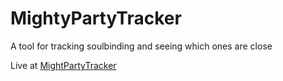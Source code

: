 # MightyPartyTracker

A tool for tracking soulbinding and seeing which ones are close

Live at [MightPartyTracker](https://imaginarydevelopment.github.io/MightyPartyTracker/)
